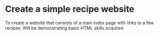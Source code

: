# Create a simple recipe website 

To create a website that consists of a main index page with links to a few recipes. Will be demonstrating basic HTML skills acquired.
